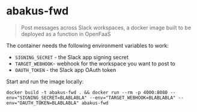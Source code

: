 # abakus-fwd

> Post messages across Slack workspaces, a docker image built to be deployed as a function in OpenFaaS

The container needs the following environment variables to work:
 * `SIGNING_SECRET` - the Slack app signing secret
 * `TARGET_WEBHOOK`- webhook for the workspace you want to post to
 * `OAUTH_TOKEN` - the Slack app OAuth token

Start and run the image locally: 
```
docker build -t abakus-fwd . && docker run --rm -p 4000:8080 --env="SIGNING_SECRET=BLABLABLA" --env="TARGET_WEBHOOK=BLABLABLA" --env="OAUTH_TOKEN=BLABLABLA" abakus-fwd
```
